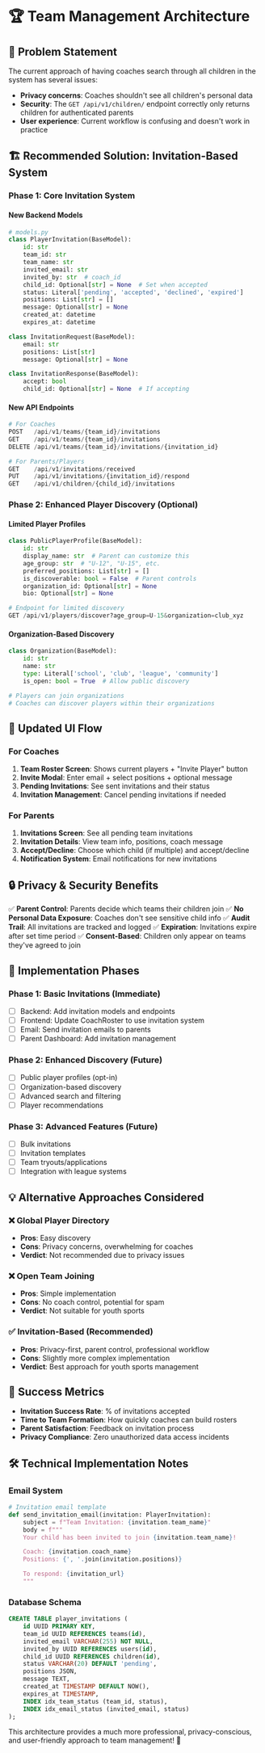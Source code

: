 # 🏆 Team Management Architecture

## 🎯 **Problem Statement**

The current approach of having coaches search through all children in the system has several issues:

- **Privacy concerns**: Coaches shouldn't see all children's personal data
- **Security**: The `GET /api/v1/children/` endpoint correctly only returns children for authenticated parents
- **User experience**: Current workflow is confusing and doesn't work in practice

## 🏗️ **Recommended Solution: Invitation-Based System**

### **Phase 1: Core Invitation System**

#### **New Backend Models**

```python
# models.py
class PlayerInvitation(BaseModel):
    id: str
    team_id: str
    team_name: str
    invited_email: str
    invited_by: str  # coach_id
    child_id: Optional[str] = None  # Set when accepted
    status: Literal['pending', 'accepted', 'declined', 'expired']
    positions: List[str] = []
    message: Optional[str] = None
    created_at: datetime
    expires_at: datetime

class InvitationRequest(BaseModel):
    email: str
    positions: List[str]
    message: Optional[str] = None

class InvitationResponse(BaseModel):
    accept: bool
    child_id: Optional[str] = None  # If accepting
```

#### **New API Endpoints**

```python
# For Coaches
POST   /api/v1/teams/{team_id}/invitations
GET    /api/v1/teams/{team_id}/invitations
DELETE /api/v1/teams/{team_id}/invitations/{invitation_id}

# For Parents/Players
GET    /api/v1/invitations/received
PUT    /api/v1/invitations/{invitation_id}/respond
GET    /api/v1/children/{child_id}/invitations
```

### **Phase 2: Enhanced Player Discovery (Optional)**

#### **Limited Player Profiles**

```python
class PublicPlayerProfile(BaseModel):
    id: str
    display_name: str  # Parent can customize this
    age_group: str  # "U-12", "U-15", etc.
    preferred_positions: List[str] = []
    is_discoverable: bool = False  # Parent controls
    organization_id: Optional[str] = None
    bio: Optional[str] = None

# Endpoint for limited discovery
GET /api/v1/players/discover?age_group=U-15&organization=club_xyz
```

#### **Organization-Based Discovery**

```python
class Organization(BaseModel):
    id: str
    name: str
    type: Literal['school', 'club', 'league', 'community']
    is_open: bool = True  # Allow public discovery

# Players can join organizations
# Coaches can discover players within their organizations
```

## 📱 **Updated UI Flow**

### **For Coaches**

1. **Team Roster Screen**: Shows current players + "Invite Player" button
2. **Invite Modal**: Enter email + select positions + optional message
3. **Pending Invitations**: See sent invitations and their status
4. **Invitation Management**: Cancel pending invitations if needed

### **For Parents**

1. **Invitations Screen**: See all pending team invitations
2. **Invitation Details**: View team info, positions, coach message
3. **Accept/Decline**: Choose which child (if multiple) and accept/decline
4. **Notification System**: Email notifications for new invitations

## 🔒 **Privacy & Security Benefits**

✅ **Parent Control**: Parents decide which teams their children join
✅ **No Personal Data Exposure**: Coaches don't see sensitive child info
✅ **Audit Trail**: All invitations are tracked and logged
✅ **Expiration**: Invitations expire after set time period
✅ **Consent-Based**: Children only appear on teams they've agreed to join

## 🚀 **Implementation Phases**

### **Phase 1: Basic Invitations (Immediate)**

- [ ] Backend: Add invitation models and endpoints
- [ ] Frontend: Update CoachRoster to use invitation system
- [ ] Email: Send invitation emails to parents
- [ ] Parent Dashboard: Add invitation management

### **Phase 2: Enhanced Discovery (Future)**

- [ ] Public player profiles (opt-in)
- [ ] Organization-based discovery
- [ ] Advanced search and filtering
- [ ] Player recommendations

### **Phase 3: Advanced Features (Future)**

- [ ] Bulk invitations
- [ ] Invitation templates
- [ ] Team tryouts/applications
- [ ] Integration with league systems

## 💡 **Alternative Approaches Considered**

### ❌ **Global Player Directory**

- **Pros**: Easy discovery
- **Cons**: Privacy concerns, overwhelming for coaches
- **Verdict**: Not recommended due to privacy issues

### ❌ **Open Team Joining**

- **Pros**: Simple implementation
- **Cons**: No coach control, potential for spam
- **Verdict**: Not suitable for youth sports

### ✅ **Invitation-Based (Recommended)**

- **Pros**: Privacy-first, parent control, professional workflow
- **Cons**: Slightly more complex implementation
- **Verdict**: Best approach for youth sports management

## 🎯 **Success Metrics**

- **Invitation Success Rate**: % of invitations accepted
- **Time to Team Formation**: How quickly coaches can build rosters
- **Parent Satisfaction**: Feedback on invitation process
- **Privacy Compliance**: Zero unauthorized data access incidents

## 🛠️ **Technical Implementation Notes**

### **Email System**

```python
# Invitation email template
def send_invitation_email(invitation: PlayerInvitation):
    subject = f"Team Invitation: {invitation.team_name}"
    body = f"""
    Your child has been invited to join {invitation.team_name}!

    Coach: {invitation.coach_name}
    Positions: {', '.join(invitation.positions)}

    To respond: {invitation_url}
    """
```

### **Database Schema**

```sql
CREATE TABLE player_invitations (
    id UUID PRIMARY KEY,
    team_id UUID REFERENCES teams(id),
    invited_email VARCHAR(255) NOT NULL,
    invited_by UUID REFERENCES users(id),
    child_id UUID REFERENCES children(id),
    status VARCHAR(20) DEFAULT 'pending',
    positions JSON,
    message TEXT,
    created_at TIMESTAMP DEFAULT NOW(),
    expires_at TIMESTAMP,
    INDEX idx_team_status (team_id, status),
    INDEX idx_email_status (invited_email, status)
);
```

This architecture provides a much more professional, privacy-conscious, and user-friendly approach to team management! 🎉
